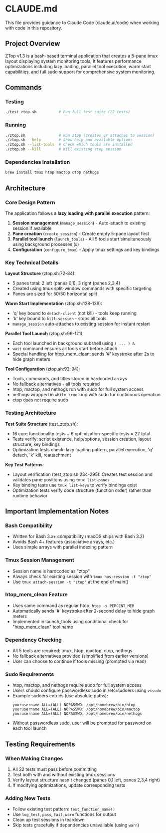 # CLAUDE.md

This file provides guidance to Claude Code (claude.ai/code) when working with code in this repository.

## Project Overview
ZTop v1.3 is a bash-based terminal application that creates a 5-pane tmux layout displaying system monitoring tools. It features performance optimizations including lazy loading, parallel tool execution, warm start capabilities, and full sudo support for comprehensive system monitoring.

## Commands

### Testing
```bash
./test_ztop.sh          # Run full test suite (22 tests)
```

### Running
```bash
./ztop.sh               # Run ztop (creates or attaches to session)
./ztop.sh --help        # Show help and available options
./ztop.sh --list-tools  # Check which tools are installed
./ztop.sh --kill        # Kill existing ztop session
```

### Dependencies Installation
```bash
brew install tmux htop mactop ctop nethogs
```

## Architecture

### Core Design Pattern
The application follows a **lazy loading with parallel execution** pattern:
1. **Session management** (`manage_session`) - Auto-attach to existing session if available
2. **Pane creation** (`create_session`) - Create empty 5-pane layout first
3. **Parallel tool launch** (`launch_tools`) - All 5 tools start simultaneously using background processes (`&`)
4. **Configuration** (`configure_tmux`) - Apply tmux settings and key bindings

### Key Technical Details

**Layout Structure** (ztop.sh:72-84):
- 5 panes total: 2 left (panes 0,1), 3 right (panes 2,3,4)
- Created using tmux split-window commands with specific targeting
- Panes are sized for 50/50 horizontal split

**Warm Start Implementation** (ztop.sh:128-129):
- 'q' key bound to `detach-client` (not kill) - tools keep running
- 'k' key bound to `kill-session` - stops all tools
- `manage_session` auto-attaches to existing session for instant restart

**Parallel Tool Launch** (ztop.sh:96-121):
- Each tool launched in background subshell using `( ... ) &`
- `wait` command ensures all tools start before attach
- Special handling for htop_mem_clean: sends '#' keystroke after 2s to hide graph meters

**Tool Configuration** (ztop.sh:92-94):
- Tools, commands, and titles stored in hardcoded arrays
- No fallback alternatives - all tools required
- htop, mactop, and nethogs run with sudo for full system access
- nethogs wrapped in `while true` loop with sudo for continuous operation
- ctop does not require sudo

### Testing Architecture

**Test Suite Structure** (test_ztop.sh):
- 16 core functionality tests + 6 optimization-specific tests = 22 total
- Tests verify: script existence, help/options, session creation, layout structure, key bindings
- Optimization tests check: lazy loading pattern, parallel execution, 'q' detach, 'k' kill, reattachment

**Key Test Patterns**:
- Layout verification (test_ztop.sh:234-295): Creates test session and validates pane positions using `tmux list-panes`
- Key binding tests use `tmux list-keys` to verify bindings exist
- Optimization tests verify code structure (function order) rather than runtime behavior

## Important Implementation Notes

### Bash Compatibility
- Written for Bash 3.x+ compatibility (macOS ships with Bash 3.2)
- Avoids Bash 4+ features (associative arrays, etc.)
- Uses simple arrays with parallel indexing pattern

### Tmux Session Management
- Session name is hardcoded as "ztop"
- Always check for existing session with `tmux has-session -t "ztop"`
- Use `tmux attach-session -t "ztop"` at the end of main()

### htop_mem_clean Feature
- Uses same command as regular htop: `htop -s PERCENT_MEM`
- Automatically sends '#' keystroke after 2-second delay to hide graph meters
- Implemented in launch_tools using conditional check for "htop_mem_clean" tool name

### Dependency Checking
- All 5 tools are required: tmux, htop, mactop, ctop, nethogs
- No fallback alternatives provided (simplified from earlier versions)
- User can choose to continue if tools missing (prompted via read)

### Sudo Requirements
- htop, mactop, and nethogs require sudo for full system access
- Users should configure passwordless sudo in /etc/sudoers using `visudo`
- Example sudoers entries (use absolute paths):
  ```
  yourusername ALL=(ALL) NOPASSWD: /opt/homebrew/bin/htop
  yourusername ALL=(ALL) NOPASSWD: /opt/homebrew/bin/mactop
  yourusername ALL=(ALL) NOPASSWD: /opt/homebrew/bin/nethogs
  ```
- Without passwordless sudo, user will be prompted for password on each tool launch

## Testing Requirements

### When Making Changes
1. All 22 tests must pass before committing
2. Test both with and without existing tmux sessions
3. Verify layout structure hasn't changed (panes 0,1 left, panes 2,3,4 right)
4. If modifying optimizations, update corresponding tests

### Adding New Tests
- Follow existing test pattern: `test_function_name()`
- Use `log_test`, `pass`, `fail`, `warn` functions for output
- Clean up test sessions in teardown
- Skip tests gracefully if dependencies unavailable (using `warn`)
